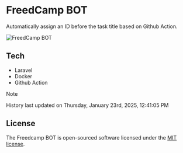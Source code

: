 # FreedCamp BOT

Automatically assign an ID before the task title based on Github Action.

![FreedCamp BOT](https://repository-images.githubusercontent.com/737932867/7d34798b-2680-471c-b089-a78a718d3d6a)

## Tech

- Laravel
- Docker
- Github Action

> [!NOTE]  
> History last updated on Thursday, January 23rd, 2025, 12:41:05 PM

## License

The Freedcamp BOT is open-sourced software licensed under the [MIT license](https://opensource.org/licenses/MIT).

